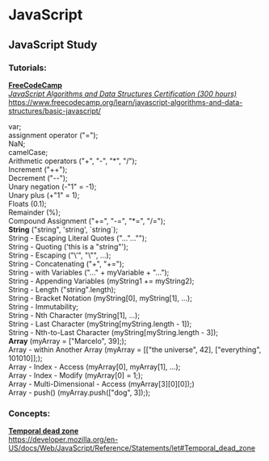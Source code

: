 # JavaScript

## **JavaScript Study**

### Tutorials:

**[FreeCodeCamp](https://www.freecodecamp.org/)**  
_[JavaScript Algorithms and Data Structures Certification (300 hours)](https://www.freecodecamp.org/learn/javascript-algorithms-and-data-structures/basic-javascript/)_  
https://www.freecodecamp.org/learn/javascript-algorithms-and-data-structures/basic-javascript/



var;  
assignment operator ("=");  
NaN;  
camelCase;  
Arithmetic operators ("+", "-", "\*", "/");  
Increment ("++");  
Decrement ("--");  
Unary negation (-"1" = -1);  
Unary plus (+"1" = 1);  
Floats (0.1);  
Remainder (%);  
Compound Assignment ("+=", "-=", "*=", "/=");  
**String** ("string", 'string', \`string`);  
String - Escaping Literal Quotes ("...\"...\"");  
String - Quoting ('this is a "string"');  
String - Escaping ("\\'", "\\"", ...);  
String - Concatenating ("+", "+=");  
String - with Variables ("..." +  myVariable + "...");  
String - Appending Variables (myString1 += myString2);  
String - Length ("string".length);  
String - Bracket Notation (myString[0], myString[1], ...);  
String - Immutability;  
String - Nth Character (myString[1], ...);  
String - Last Character (myString[myString.length - 1]);  
String - Nth-to-Last Character (myString[myString.length - 3]);  
**Array** (myArray = ["Marcelo", 39];);  
Array - within Another Array (myArray = [["the universe", 42], ["everything", 101010]];);  
Array - Index - Access (myArray[0], myArray[1], ...);  
Array - Index - Modify (myArray[0] = 1;);  
Array - Multi-Dimensional - Access (myArray[3][0][0]);)  
Array - push() (myArray.push(["dog", 3]););  



### Concepts:

**[Temporal dead zone](https://developer.mozilla.org/en-US/docs/Web/JavaScript/Reference/Statements/let#Temporal_dead_zone)**  
https://developer.mozilla.org/en-US/docs/Web/JavaScript/Reference/Statements/let#Temporal_dead_zone